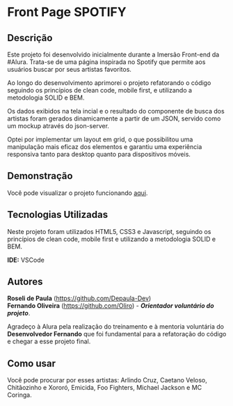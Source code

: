 # Front Page SPOTIFY

## Descrição
Este projeto foi desenvolvido inicialmente durante a Imersão Front-end da #Alura. Trata-se de uma página inspirada no Spotify que permite aos usuários buscar por seus artistas favoritos. 

Ao longo do desenvolvimento aprimorei o projeto refatorando o código seguindo os princípios de clean code, mobile first, e utilizando a metodologia SOLID e BEM. 

Os dados exibidos na tela incial e o resultado do componente de busca dos artistas foram gerados dinamicamente a partir de um JSON, servido como um mockup através do json-server.

Optei por implementar um layout em grid, o que possibilitou uma manipulação mais eficaz dos elementos e garantiu uma experiência responsiva tanto para desktop quanto para dispositivos móveis.

## Demonstração
Você pode visualizar o projeto funcionando <a href="https://depaula-dev.github.io/spotify-study/" target="_blank">aqui</a>.

## Tecnologias Utilizadas
Neste projeto foram utilizados HTML5, CSS3 e Javascript, seguindo os princípios de clean code, mobile first e utilizando a metodologia SOLID e BEM.

**IDE:** VSCode

## Autores
**Roseli de Paula** (https://github.com/Depaula-Dev)  
**Fernando Oliveira** (https://github.com/Oliro) - ***Orientador voluntário do projeto***.

Agradeço à Alura pela realização do treinamento e à mentoria voluntária do **Desenvolvedor Fernando** que foi fundamental para a refatoração do código e chegar a esse projeto final.

## Como usar
Você pode procurar por esses artistas: Arlindo Cruz, Caetano Veloso, Chitãozinho e Xororó, Emicida, Foo Fighters, Michael Jackson e MC Coringa.

